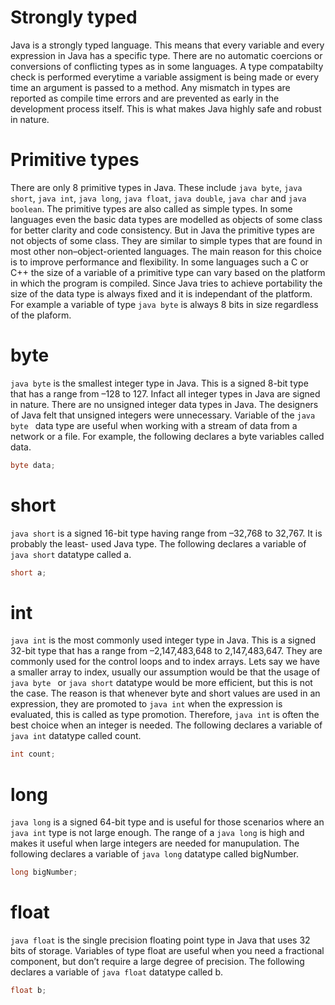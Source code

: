 # Strongly typed
Java is a strongly typed language. This means that every variable and every expression in Java has a specific type. There are no automatic coercions or conversions of conflicting types as in some languages. A type compatabilty check is performed everytime a variable assigment is being made or every time an argument is passed to a method. Any mismatch in types are reported as compile time errors and are prevented as early in the development process itself. This is what makes Java highly safe and robust in nature.

# Primitive types
There are only 8 primitive types in Java. These include ```java byte```, ```java short```, ```java int```, ```java long```, ```java float```, ```java double```, ```java char``` and ```java boolean```. The primitive types are also called as simple types. In some languages even the basic data types are modelled as objects of some class for better clarity and code consistency. But in Java the primitive types are not objects of some class. They are similar to simple types that are found in most other non–object-oriented languages. The main reason for this choice is to improve performance and flexibility. In some languages such a C or C++ the size of a variable of a primitive type can vary based on the platform in which the program is compiled. Since Java tries to achieve portability the size of the data type is always fixed and it is independant of the platform. For example a variable of type ```java byte``` is always 8 bits in size regardless of the plaform.

# byte
```java byte``` is the smallest integer type in Java. This is a signed 8-bit type that has a range from –128 to 127. Infact all integer types in Java are signed in nature. There are no unsigned integer data types in Java. The designers of Java felt that unsigned integers were unnecessary. Variable of the ```java byte ``` data type are useful when working with a stream of data from a network or a file. For example, the following declares a byte variables called data.
```java 
byte data;
```

# short
```java short``` is a signed 16-bit type having range from –32,768 to 32,767. It is probably the least- used Java type. The following declares a variable of ```java short``` datatype called a.
```java 
short a;
```

# int
```java int``` is the most commonly used integer type in Java. This is a signed 32-bit type that has a range from –2,147,483,648 to 2,147,483,647. They are commonly used for the control loops and to index arrays. Lets say we have a smaller array to index, usually our assumption would be that the usage of ```java byte ``` or ```java short``` datatype would be more efficient, but this is not the case. The reason is that whenever byte and short values are used in an expression, they are promoted to ```java int``` when the expression is evaluated, this is called as type promotion. Therefore, ```java int``` is often the best choice when an integer is needed. The following declares a variable of ```java int``` datatype called count.
```java
int count;
```
# long
```java long``` is a signed 64-bit type and is useful for those scenarios where an ```java int``` type is not large enough. The range of a ```java long``` is high and  makes it useful when large integers are needed for manupulation. The following declares a variable of ```java long``` datatype called bigNumber.
```java
long bigNumber;
```

# float
```java float``` is the single precision floating point type in Java that uses 32 bits of storage. Variables of type float are useful when you need a fractional component, but don’t require a large degree of precision. The following declares a variable of ```java float``` datatype called b.
```java
float b;
```


